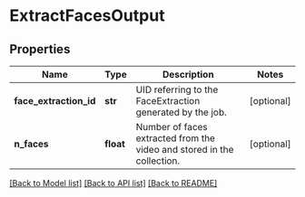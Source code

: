 # ExtractFacesOutput

## Properties
Name | Type | Description | Notes
------------ | ------------- | ------------- | -------------
**face_extraction_id** | **str** | UID referring to the FaceExtraction generated by the job. | [optional] 
**n_faces** | **float** | Number of faces extracted from the video and stored in the collection. | [optional] 

[[Back to Model list]](../README.md#documentation-for-models) [[Back to API list]](../README.md#documentation-for-api-endpoints) [[Back to README]](../README.md)


